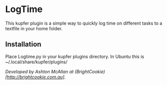 # LogTime
This kupfer plugin is a simple way to quickly log time on different tasks to a textfile in your home folder.

## Installation
Place Logtime.py in your kupfer plugins directory. In Ubuntu this is ~/.local/share/kupfer/plugins/

*Developed by Ashton McAllan at (BrightCookie)[http://brightcookie.com.au].*

